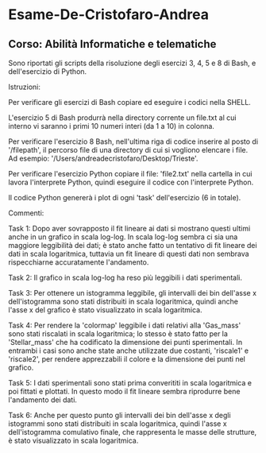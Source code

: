 # Esame-De-Cristofaro-Andrea
## Corso: Abilità Informatiche e telematiche

Sono riportati gli scripts della risoluzione degli esercizi 3, 4, 5 e 8 di Bash, e dell'esercizio di Python. 

Istruzioni:

Per verificare gli esercizi di Bash copiare ed eseguire i codici nella SHELL.

L'esercizio 5 di Bash produrrà nella directory corrente un file.txt al cui interno vi saranno i primi 10 numeri interi (da 1 a 10) in colonna. 

Per verificare l'esercizio 8 Bash, nell'ultima riga di codice inserire al posto di '/filepath', il percorso file di una directory di cui si vogliono elencare i file. Ad esempio: '/Users/andreadecristofaro/Desktop/Trieste'.

Per verificare l'esercizio Python copiare il file: 'file2.txt' nella cartella in cui lavora l'interprete Python, quindi eseguire il codice con l'interprete Python.

Il codice Python genererà i plot di ogni 'task' dell'esercizio (6 in totale).

Commenti:

Task 1: Dopo aver sovrapposto il fit lineare ai dati si mostrano questi ultimi anche in un grafico in scala log-log. In scala log-log sembra ci sia una maggiore leggibilità dei dati; è stato anche fatto un tentativo di fit lineare dei dati in scala logaritmica, tuttavia un fit lineare di questi dati non sembrava rispecchiarne accuratamente l'andamento.

Task 2: Il grafico in scala log-log ha reso più leggibili i dati sperimentali.

Task 3: Per ottenere un istogramma leggibile, gli intervalli dei bin dell'asse x dell'istogramma sono stati distribuiti in scala logaritmica, quindi anche l'asse x del grafico è stato visualizzato in scala logaritmica.

Task 4: Per rendere la 'colormap' leggibile i dati relativi alla 'Gas_mass' sono stati riscalati in scala logaritmica; lo stesso è stato fatto per la 'Stellar_mass' che ha codificato la dimensione dei punti sperimentali. In entrambi i casi sono anche state anche utilizzate due costanti, 'riscale1' e 'riscale2', per rendere apprezzabili il colore e la dimensione dei punti nel grafico.

Task 5: I dati sperimentali sono stati prima converititi in scala logaritmica e poi fittati e plottati. In questo modo il fit lineare sembra riprodurre bene l'andamento dei dati.

Task 6: Anche per questo punto gli intervalli dei bin dell'asse x degli istogrammi sono stati distribuiti in scala logaritmica, quindi l'asse x dell'istogramma comulativo finale, che rappresenta le masse delle strutture, è stato visualizzato in scala logaritmica.

